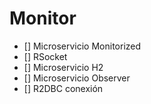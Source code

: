 # Monitor

- [] Microservicio Monitorized
- [] RSocket
- [] Microservicio H2
- [] Microservicio Observer
- [] R2DBC conexión
